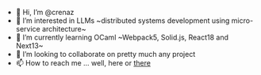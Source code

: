 - 👋 Hi, I’m @crenaz
- 👀 I’m interested in LLMs ~distributed systems development using micro-service architecture~
- 🌱 I’m currently learning OCaml ~Webpack5, Solid.js, React18 and Next13~
- 💞️ I’m looking to collaborate on pretty much any project
- 📫 How to reach me ... well, here or [there](https://agustincrespo.com)

<!---
crenaz/crenaz is a ✨ special ✨ repository because its `README.md` (this file) appears on your GitHub profile.
You can click the Preview link to take a look at your changes.
--->
